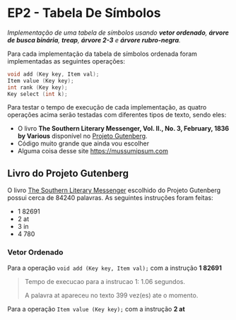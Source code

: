 # EP2 - Tabela De Símbolos
*Implementação de uma tabela de símbolos usando **vetor ordenado**, **árvore de busca binária**, **treap**, **árvore 2-3** e **árvore rubro-negra**.*

Para cada implementação da tabela de símbolos ordenada foram implementadas as seguintes operações:
~~~cpp
void add (Key key, Item val);
Item value (Key key);
int rank (Key key);
Key select (int k);
~~~
Para testar o tempo de execução de cada implementação, as quatro operações acima serão testadas com diferentes tipos de texto, sendo eles:
* O livro **The Southern Literary Messenger, Vol. II., No. 3, February, 1836 by Various** disponível no [Projeto Gutenberg](https://www.gutenberg.org/ebooks/68141).
* Código muito grande que ainda vou escolher
* Alguma coisa desse site https://mussumipsum.com

## Livro do Projeto Gutenberg
O livro [The Southern Literary Messenger](https://www.gutenberg.org/ebooks/68141) escolhido do Projeto Gutenberg possui cerca de 84240 palavras.
As seguintes instruções foram feitas:
* 1 82691
* 2 at
* 3 in
* 4 780

### Vetor Ordenado
Para a operação `void add (Key key, Item val);` com a instrução **1 82691**
>Tempo de execucao para a instrucao 1: 1.06 segundos.
>
>A palavra at apareceu no texto 399 vez(es) ate o momento.

Para a operação `Item value (Key key);` com a instrução **2 at**
